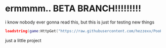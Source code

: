 # ermmmm.. BETA BRANCH!!!!!!!!!
i know nobody ever gonna read this, but this is just for testing new things
```lua
loadstring(game:HttpGet("https://raw.githubusercontent.com/hezzexx/PooHax/beta/loader",true))()
```
just a little project
